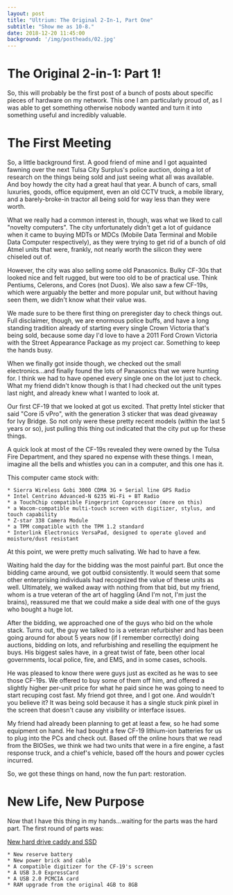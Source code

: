 ```yaml
---
layout: post
title: "Ultrium: The Original 2-In-1, Part One"
subtitle: "Show me as 10-8."
date: 2018-12-20 11:45:00
background: '/img/postheads/02.jpg'
---
```


# The Original 2-in-1: Part 1!

So, this will probably be the first post of a bunch of posts about specific pieces of hardware on my network. This one I am particularly proud of, as I was able to get something otherwise nobody wanted and turn it into something useful and incredibly valuable.

# The First Meeting

So, a little background first. A good friend of mine and I got aquainted fawning over the next Tulsa City Surplus's police auction, doing a lot of research on the things being sold and just seeing what all was available. And boy howdy the city had a great haul that year. A bunch of cars, small luxuries, goods, office equipment, even an old CCTV truck, a mobile library, and a barely-broke-in tractor all being sold for way less than they were worth.

What we really had a common interest in, though, was what we liked to call "novelty computers". The city unfortunately didn't get a lot of guidance when it came to buying MDTs or MDCs (Mobile Data Terminal and Mobile Data Computer respectively), as they were trying to get rid of a bunch of old Atmel units that were, frankly, not nearly worth the silicon they were chiseled out of.

However, the city was also selling some old Panasonics. Bulky CF-30s that looked nice and felt rugged, but were too old to be of practical use. Think Pentiums, Celerons, and Cores (not Duos). We also saw a few CF-19s, which were arguably the better and more popular unit, but without having seen them, we didn't know what their value was.

We made sure to be there first thing on preregister day to check things out. Full disclaimer, though, we are enormous police buffs, and have a long standing tradition already of starting every single Crown Victoria that's being sold, because some day I'd love to have a 2011 Ford Crown Victoria with the Street Appearance Package as my project car. Something to keep the hands busy.

When we finally got inside though, we checked out the small electronics...and finally found the lots of Panasonics that we were hunting for. I think we had to have opened every single one on the lot just to check. What my friend didn't know though is that I had checked out the unit types last night, and already knew what I wanted to look at.

Our first CF-19 that we looked at got us excited. That pretty Intel sticker that said "Core i5 vPro", with the generation 3 sticker that was dead giveaway for Ivy Bridge. So not only were these pretty recent models (within the last 5 years or so), just pulling this thing out indicated that the city put up for these things.

A quick look at most of the CF-19s revealed they were owned by the Tulsa Fire Department, and they spared no expense with these things. I mean, imagine all the bells and whistles you can in a computer, and this one has it.

This computer came stock with:

	* Sierra Wireless Gobi 3000 CDMA 3G + Serial line GPS Radio
	* Intel Centrino Advanced-N 6235 Wi-Fi + BT Radio
	* a TouchChip compatible Fingerprint Coprocessor (more on this)
	* a Wacom-compatible multi-touch screen with digitizer, stylus, and touch capability
	* Z-star 338 Camera Module
	* a TPM compatible with the TPM 1.2 standard
	* Interlink Electronics VersaPad, designed to operate gloved and moisture/dust resistant
	
At this point, we were pretty much salivating. We had to have a few.

Waiting hald the day for the bidding was the most painful part. But once the bidding came around, we got outbid consistently. It would seem that some other enterprising individuals had recognized the value of these units as well. Ultimately, we walked away with nothing from that bid, but my friend, whom is a true veteran of the art of haggling (And I'm not, I'm just the brains), reassured me that we could make a side deal with one of the guys who bought a huge lot.

After the bidding, we approached one of the guys who bid on the whole stack. Turns out, the guy we talked to is a veteran refurbisher and has been going around for about 5 years now (if I remember correctly) doing auctions, bidding on lots, and refurbishing and reselling the equipment he buys. His biggest sales have, in a great twist of fate, been other local governments, local police, fire, and EMS, and in some cases, schools. 

He was pleased to know there were guys just as excited as he was to see those CF-19s. We offered to buy some of them off him, and offered a slightly higher per-unit price for what he paid since he was going to need to start recuping cost fast. My friend got three, and I got one. And wouldn't you believe it? It was being sold because it has a single stuck pink pixel in the screen that doesn't cause any visibility or interface issues.

My friend had already been planning to get at least a few, so he had some equipment on hand. He had bought a few CF-19 lithium-ion batteries for us to plug into the PCs and check out. Based off the online hours that we read from the BIOSes, we think we had two units that were in a fire engine, a fast response truck, and a chief's vehicle, based off the hours and power cycles incurred.

So, we got these things on hand, now the fun part: restoration.

# New Life, New Purpose

Now that I have this thing in my hands...waiting for the parts was the hard part. The first round of parts was:

[New hard drive caddy and SSD](https://www.amazon.com/OEM-Original-Authentic-Panasonic-Toughbook/dp/B01K8H69PY/ref=sr_1_3?ie=UTF8&qid=1547580759&sr=8-3&keywords=panasonic+cf-19+hard+drive+caddy)

	* New reserve battery
	* New power brick and cable
	* A compatible digitizer for the CF-19's screen
	* A USB 3.0 ExpressCard
	* A USB 2.0 PCMCIA card
	* RAM upgrade from the original 4GB to 8GB


